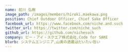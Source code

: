 ```yaml
---
name: 前川 弘樹
image_path: /images/members/hiroki.maekawa.png
position: Chief Outdoor Officer, Chief Sake Officer
facebook_url: https://www.facebook.com/niche.and.such
twitter_url: https://twitter.com/niche_such
github_url: https://github.com/nichesuch
company: ピー・アイ・スクエア株式会社,Code for SAKE
blurb: システムエンジニア,山奥の酒蔵はだいたい旨い
---
```

